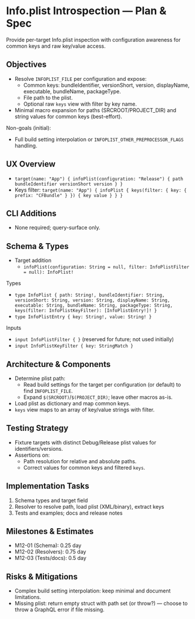 # Info.plist Introspection — Plan & Spec

Provide per-target Info.plist inspection with configuration awareness for common keys and raw key/value access.

## Objectives

- Resolve `INFOPLIST_FILE` per configuration and expose:
  - Common keys: bundleIdentifier, versionShort, version, displayName, executable, bundleName, packageType.
  - File path to the plist.
  - Optional raw `keys` view with filter by key name.
- Minimal macro expansion for paths (SRCROOT/PROJECT_DIR) and string values for common keys (best-effort).

Non-goals (initial):
- Full build setting interpolation or `INFOPLIST_OTHER_PREPROCESSOR_FLAGS` handling.

## UX Overview

- `target(name: "App") { infoPlist(configuration: "Release") { path bundleIdentifier versionShort version } }`
- Keys filter: `target(name: "App") { infoPlist { keys(filter: { key: { prefix: "CFBundle" } }) { key value } } }`

## CLI Additions

- None required; query-surface only.

## Schema & Types

- Target addition
  - `infoPlist(configuration: String = null, filter: InfoPlistFilter = null): InfoPlist!`

Types
- `type InfoPlist { path: String!, bundleIdentifier: String, versionShort: String, version: String, displayName: String, executable: String, bundleName: String, packageType: String, keys(filter: InfoPlistKeyFilter): [InfoPlistEntry!]! }`
- `type InfoPlistEntry { key: String!, value: String! }`

Inputs
- `input InfoPlistFilter { }` (reserved for future; not used initially)
- `input InfoPlistKeyFilter { key: StringMatch }`

## Architecture & Components

- Determine plist path:
  - Read build settings for the target per configuration (or default) to find `INFOPLIST_FILE`.
  - Expand `$(SRCROOT)`/`$(PROJECT_DIR)`; leave other macros as-is.
- Load plist as dictionary and map common keys.
- `keys` view maps to an array of key/value strings with filter.

## Testing Strategy

- Fixture targets with distinct Debug/Release plist values for identifiers/versions.
- Assertions on:
  - Path resolution for relative and absolute paths.
  - Correct values for common keys and filtered `keys`.

## Implementation Tasks

1) Schema types and target field
2) Resolver to resolve path, load plist (XML/binary), extract keys
3) Tests and examples; docs and release notes

## Milestones & Estimates

- M12-01 (Schema): 0.25 day
- M12-02 (Resolvers): 0.75 day
- M12-03 (Tests/docs): 0.5 day

## Risks & Mitigations

- Complex build setting interpolation: keep minimal and document limitations.
- Missing plist: return empty struct with path set (or throw?) — choose to throw a GraphQL error if file missing.

